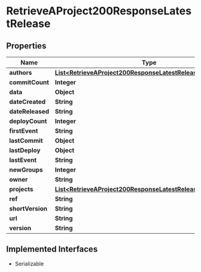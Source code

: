 

# RetrieveAProject200ResponseLatestRelease


## Properties

| Name | Type | Description | Notes |
|------------ | ------------- | ------------- | -------------|
|**authors** | [**List&lt;RetrieveAProject200ResponseLatestReleaseAuthorsInner&gt;**](RetrieveAProject200ResponseLatestReleaseAuthorsInner.md) |  |  |
|**commitCount** | **Integer** |  |  |
|**data** | **Object** |  |  |
|**dateCreated** | **String** |  |  |
|**dateReleased** | **String** |  |  |
|**deployCount** | **Integer** |  |  |
|**firstEvent** | **String** |  |  |
|**lastCommit** | **Object** |  |  |
|**lastDeploy** | **Object** |  |  |
|**lastEvent** | **String** |  |  |
|**newGroups** | **Integer** |  |  |
|**owner** | **String** |  |  |
|**projects** | [**List&lt;RetrieveAProject200ResponseLatestReleaseProjectsInner&gt;**](RetrieveAProject200ResponseLatestReleaseProjectsInner.md) |  |  |
|**ref** | **String** |  |  |
|**shortVersion** | **String** |  |  |
|**url** | **String** |  |  |
|**version** | **String** |  |  |


## Implemented Interfaces

* Serializable


